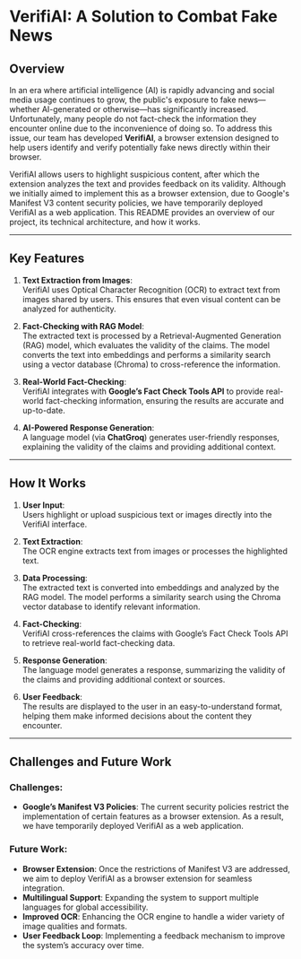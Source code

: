 # VerifiAI: A Solution to Combat Fake News

## Overview

In an era where artificial intelligence (AI) is rapidly advancing and social media usage continues to grow, the public's exposure to fake news—whether AI-generated or otherwise—has significantly increased. Unfortunately, many people do not fact-check the information they encounter online due to the inconvenience of doing so. To address this issue, our team has developed **VerifiAI**, a browser extension designed to help users identify and verify potentially fake news directly within their browser.

VerifiAI allows users to highlight suspicious content, after which the extension analyzes the text and provides feedback on its validity. Although we initially aimed to implement this as a browser extension, due to Google's Manifest V3 content security policies, we have temporarily deployed VerifiAI as a web application. This README provides an overview of our project, its technical architecture, and how it works.

---

## Key Features

1. **Text Extraction from Images**:  
   VerifiAI uses Optical Character Recognition (OCR) to extract text from images shared by users. This ensures that even visual content can be analyzed for authenticity.

2. **Fact-Checking with RAG Model**:  
   The extracted text is processed by a Retrieval-Augmented Generation (RAG) model, which evaluates the validity of the claims. The model converts the text into embeddings and performs a similarity search using a vector database (Chroma) to cross-reference the information.

3. **Real-World Fact-Checking**:  
   VerifiAI integrates with **Google’s Fact Check Tools API** to provide real-world fact-checking information, ensuring the results are accurate and up-to-date.

4. **AI-Powered Response Generation**:  
   A language model (via **ChatGroq**) generates user-friendly responses, explaining the validity of the claims and providing additional context.

---

## How It Works

1. **User Input**:  
   Users highlight or upload suspicious text or images directly into the VerifiAI interface.

2. **Text Extraction**:  
   The OCR engine extracts text from images or processes the highlighted text.

3. **Data Processing**:  
   The extracted text is converted into embeddings and analyzed by the RAG model. The model performs a similarity search using the Chroma vector database to identify relevant information.

4. **Fact-Checking**:  
   VerifiAI cross-references the claims with Google’s Fact Check Tools API to retrieve real-world fact-checking data.

5. **Response Generation**:  
   The language model generates a response, summarizing the validity of the claims and providing additional context or sources.

6. **User Feedback**:  
   The results are displayed to the user in an easy-to-understand format, helping them make informed decisions about the content they encounter.

---

## Challenges and Future Work

### Challenges:
- **Google’s Manifest V3 Policies**: The current security policies restrict the implementation of certain features as a browser extension. As a result, we have temporarily deployed VerifiAI as a web application.

### Future Work:
- **Browser Extension**: Once the restrictions of Manifest V3 are addressed, we aim to deploy VerifiAI as a browser extension for seamless integration.
- **Multilingual Support**: Expanding the system to support multiple languages for global accessibility.
- **Improved OCR**: Enhancing the OCR engine to handle a wider variety of image qualities and formats.
- **User Feedback Loop**: Implementing a feedback mechanism to improve the system’s accuracy over time.
